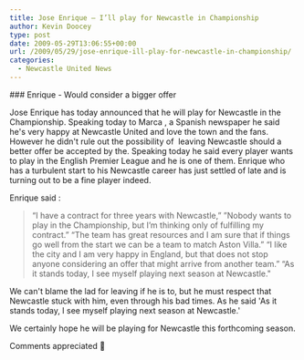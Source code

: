 ```yaml
---
title: Jose Enrique – I’ll play for Newcastle in Championship
author: Kevin Doocey
type: post
date: 2009-05-29T13:06:55+00:00
url: /2009/05/29/jose-enrique-ill-play-for-newcastle-in-championship/
categories:
  - Newcastle United News
---
```


### Enrique - Would consider a bigger offer

Jose Enrique has today announced that he will play for Newcastle in the Championship. Speaking today to Marca , a Spanish newspaper he said he's very happy at Newcastle United and love the town and the fans. However he didn't rule out the possibility of  leaving Newcastle should a better offer be accepted by the. Speaking today he said every player wants to play in the English Premier League and he is one of them. Enrique who has a turbulent start to his Newcastle career has just settled of late and is turning out to be a fine player indeed.

Enrique said :
  > “I have a contract for three years with Newcastle,” ”Nobody wants to play in the Championship, but I’m thinking only of fulfilling my contract.”
  “The team has great resources and I am sure that if things go well from the start we can be a team to match Aston Villa.”
  “I like the city and I am very happy in England, but that does not stop anyone considering an offer that might arrive from another team.”
  > “As it stands today, I see myself playing next season at Newcastle."

We can't blame the lad for leaving if he is to, but he must respect that Newcastle stuck with him, even through his bad times. As he said
'As it stands today, I see myself playing next season at Newcastle.'

We certainly hope he will be playing for Newcastle this forthcoming season.

Comments appreciated 🙂
